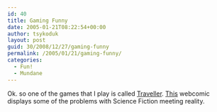 ```yaml
---
id: 40
title: Gaming Funny
date: 2005-01-21T08:22:54+00:00
author: tsykoduk
layout: post
guid: 30/2008/12/27/gaming-funny
permalink: /2005/01/21/gaming-funny/
categories:
  - Fun!
  - Mundane
---
```

Ok. so one of the games that I play is called [Traveller](http://www.farfuture.net/ffe/n5500.html). [This](http://www.irregularwebcomic.net/cgi-bin/comic.pl?comic=94) webcomic displays some of the problems with Science Fiction meeting reality.